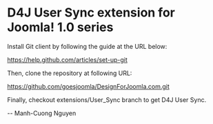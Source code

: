 D4J User Sync extension for Joomla! 1.0 series
==============================================

Install Git client by following the guide at the URL below:

https://help.github.com/articles/set-up-git

Then, clone the repository at following URL:

https://github.com/goesjoomla/DesignForJoomla.com.git

Finally, checkout extensions/User_Sync branch to get D4J User Sync.

--
Manh-Cuong Nguyen